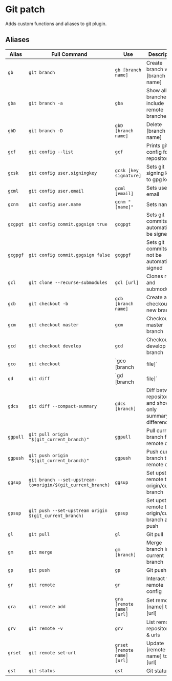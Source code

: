 # Git patch
Adds custom functions and aliases to git plugin.

## Aliases
Alias | Full Command | Use | Description
--- | --- | --- | ---
`gb` | `git branch` | `gb [branch name]` | Create branch with [branch name]
`gba` | `git branch -a` | `gba` | Show all branches include remote branches
`gbD` | `git branch -D` | `gbD [branch name]` | Delete [branch name]
`gcf` | `git config --list` | `gcf` | Prints git config for repository
`gcsk` | `git config user.signingkey` | `gcsk [key signature]` | Sets git signing key to gpg key
`gcml` | `git config user.email` | `gcml [email]` | Sets user email
`gcnm` | `git config user.name` | `gcnm "[name]"` | Sets name
`gcgpgt` | `git config commit.gpgsign true` | `gcgpgt` | Sets git commits to automatically be signed
`gcgpgf` | `git config commit.gpgsign false` | `gcgpgf` | Sets git commits to not be automatically signed
`gcl` | `git clone --recurse-submodules` | `gcl [url]` | Clones repo and submodules
`gcb` | `git checkout -b` | `gcb [branch name]` | Create and checkout new branch
`gcm` | `git checkout master` | `gcm` | Checkout master branch
`gcd` | `git checkout develop` | `gcd` | Checkout develop branch
`gco` | `git checkout` | `gco [branch|file]` | Checkout branch or file
`gd` | `git diff` | `gd [branch|file]` | Diff branch or file
`gdcs` | `git diff --compact-summary` | `gdcs [branch]` | Diff between repositories and show only summary of differences
`ggpull` | `git pull origin "$(git_current_branch)"` | `ggpull` | Pull current branch from remote origin
`ggpush` | `git push origin "$(git_current_branch)"` | `ggpush` | Push current branch to remote origin
`ggsup` | `git branch --set-upstream-to=origin/$(git_current_branch)` | `ggsup` | Set upstream remote to origin/current branch
`gpsup` | `git push --set-upstream origin $(git_current_branch)` | `gpsup` | Set upstream remote to origin/current branch and push
`gl` | `git pull` | `gl` | Git pull
`gm` | `git merge` | `gm [branch]` | Merge branch into current branch
`gp` | `git push` | `gp` | Git push
`gr` | `git remote` | `gr` | Interact with remote config
`gra` | `git remote add` | `gra [remote name] [url]` | Set remote [name] to [url]
`grv` | `git remote -v` | `grv` | List remote repositories & urls
`grset` | `git remote set-url` | `grset [remote name] [url]` | Update [remote name] to new [url]
`gst` | `git status` | `gst` | Git status